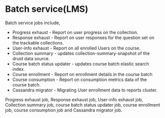 # Batch service(LMS)

Batch service jobs include,

* Progress exhaust - Report on user progress on the collection.
* Response exhaust - Report on user responses for the question set on the trackable collections.
* User-info exhaust - Report on all enrolled Users on the course.
* Collection summary - updates collection-summary-snapshot of the druid data source.
* Course batch status updater - updates course batch elastic search index.
* Course enrollment - Report on enrollment details in the course batch
* Course consumption -  Report on consumption metrics data of the course batch.
* Cassandra migrator - Migrating User enrollment data to reports cluster.

Progress exhaust job, Response exhaust job, User-info exhaust job, Collection summary job, course batch status updater job, course enrollment job, course consumption job and Cassandra migrator job.

